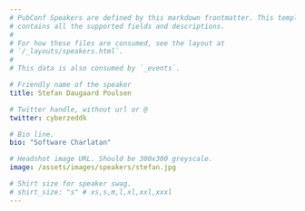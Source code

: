 ```yaml
---
# PubConf Speakers are defined by this markdown frontmatter. This template
# contains all the supported fields and descriptions.
#
# For how these files are consumed, see the layout at
# `/_layouts/speakers.html`.
#
# This data is also consumed by `_events`.

# Friendly name of the speaker
title: Stefan Daugaard Poulsen

# Twitter handle, without url or @
twitter: cyberzeddk

# Bio line.
bio: "Software Charlatan"

# Headshot image URL. Should be 300x300 greyscale.
image: /assets/images/speakers/stefan.jpg

# Shirt size for speaker swag.
# shirt_size: "s" # xs,s,m,l,xl,xxl,xxxl
---
```

